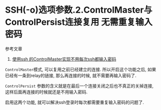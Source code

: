 # SSH(-o)选项参数.2.ControlMaster与ControlPersist连接复用 无需重复输入密码

参考文章

1. [使用ssh 的ControlMaster实现不用每次ssh都输入密码](https://www.jianshu.com/p/7e43fa159851)

`ControlMaster`模式, 可以复用之前已经建立的连接. 所以开启这个功能之后, 如果已经有一条到relay的链接, 那么再连接的时候, 就不需要再输入密码了. 

`ControlPersist` 参数的含义就是在最后一个连接关闭之后也不真正的关掉连接, 这样后面再连接的时候就还是不用输入密码. 

启用这两个功能, 就可以解决ssh登录时每次都需要重复输入密码的问题了. 
